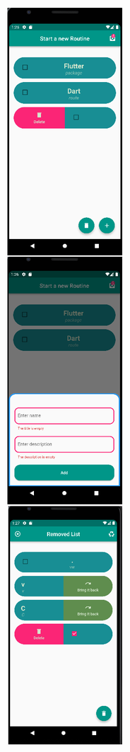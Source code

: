 ![ToDo Screen](https://github.com/IlkinSamadbayli/list_app/blob/main/asset/ui_screen/routine_1.png)
![ToDo Screen](https://github.com/IlkinSamadbayli/list_app/blob/main/asset/ui_screen/routine_2.png)
![ToDo Screen](https://github.com/IlkinSamadbayli/list_app/blob/main/asset/ui_screen/routine_3.png)

